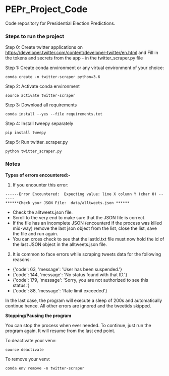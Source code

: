 # PEPr_Project_Code
Code repository for Presidential Election Predictions. 

### Steps to run the project

Step 0: Create twitter applications on https://developer.twitter.com/content/developer-twitter/en.html and Fill in the tokens and secrets from the app - in the twitter_scraper.py file

Step 1: Create conda environment or any virtual environment of your choice:

`conda create -n twitter-scraper python=3.6`

Step 2: Activate conda environment

`source activate twitter-scraper`

Step 3: Download all requirements

`conda install --yes --file requirements.txt`

Step 4: Install tweepy separately

`pip install tweepy`

Step 5: Run twitter_scraper.py

`python twitter_scraper.py`


### Notes

**Types of errors encountered:-**

1. If you encounter this error: 

```
------Error Encountered:  Expecting value: line X column Y (char 0) ------
******Check your JSON File:  data/alltweets.json ******
```
- Check the alltweets.json file. 
- Scroll to the very end to make sure that the JSON file is correct. 
- If the file has an incomplete JSON (encounterd if the process was killed mid-way) remove the last json object from the list, close the list, save the file and run again. 
- You can cross check to see that the lastId.txt file must now hold the id of the last JSON object in the alltweets.json file.

2. It is common to face errors while scraping tweets data for the following reasons:
- {'code': 63, 'message': 'User has been suspended.'}
- {'code': 144, 'message': 'No status found with that ID.'}
- {'code': 179, 'message': 'Sorry, you are not authorized to see this status.'}
- {'code': 88, 'message': 'Rate limit exceeded'}

In the last case, the program will execute a sleep of 200s and automatically continue hence.
All other errors are ignored and the tweetids skipped.

**Stopping/Pausing the program**

You can stop the process when ever needed. To continue, just run the program again. It will resume from the last end point.

To deactivate your venv:

`source deactivate`

To remove your venv:

`conda env remove -n twitter-scraper`
